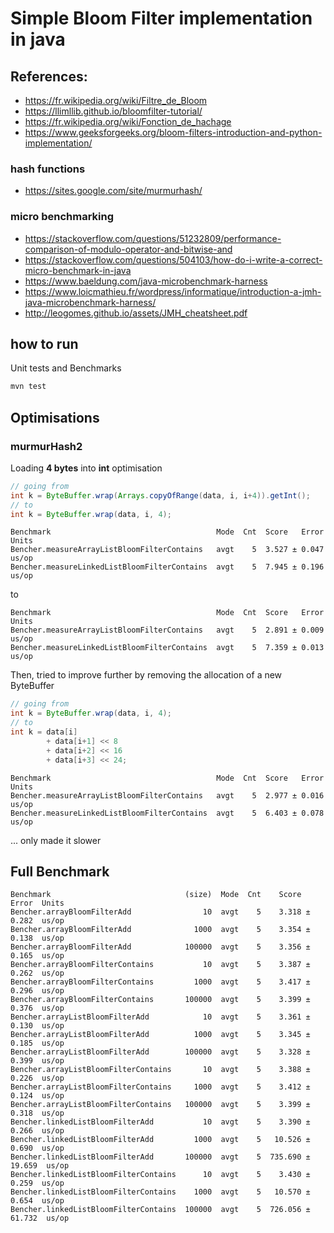 # Simple Bloom Filter implementation in java
## References:
- https://fr.wikipedia.org/wiki/Filtre_de_Bloom
- https://llimllib.github.io/bloomfilter-tutorial/
- https://fr.wikipedia.org/wiki/Fonction_de_hachage
- https://www.geeksforgeeks.org/bloom-filters-introduction-and-python-implementation/
### hash functions
- https://sites.google.com/site/murmurhash/
### micro benchmarking
- https://stackoverflow.com/questions/51232809/performance-comparison-of-modulo-operator-and-bitwise-and
- https://stackoverflow.com/questions/504103/how-do-i-write-a-correct-micro-benchmark-in-java
- https://www.baeldung.com/java-microbenchmark-harness
- https://www.loicmathieu.fr/wordpress/informatique/introduction-a-jmh-java-microbenchmark-harness/
- http://leogomes.github.io/assets/JMH_cheatsheet.pdf

## how to run
Unit tests and Benchmarks
```bash
mvn test 
```

## Optimisations
### murmurHash2

Loading **4 bytes** into **int** optimisation
```java
// going from 
int k = ByteBuffer.wrap(Arrays.copyOfRange(data, i, i+4)).getInt();
// to
int k = ByteBuffer.wrap(data, i, 4);
```
```text
Benchmark                                     Mode  Cnt  Score   Error  Units
Bencher.measureArrayListBloomFilterContains   avgt    5  3.527 ± 0.047  us/op
Bencher.measureLinkedListBloomFilterContains  avgt    5  7.945 ± 0.196  us/op
```
to
```text
Benchmark                                     Mode  Cnt  Score   Error  Units
Bencher.measureArrayListBloomFilterContains   avgt    5  2.891 ± 0.009  us/op
Bencher.measureLinkedListBloomFilterContains  avgt    5  7.359 ± 0.013  us/op
```

Then, tried to improve further by removing the allocation of a new ByteBuffer
```java
// going from 
int k = ByteBuffer.wrap(data, i, 4);
// to
int k = data[i]
        + data[i+1] << 8
        + data[i+2] << 16
        + data[i+3] << 24;
```
```text
Benchmark                                     Mode  Cnt  Score   Error  Units
Bencher.measureArrayListBloomFilterContains   avgt    5  2.977 ± 0.016  us/op
Bencher.measureLinkedListBloomFilterContains  avgt    5  6.403 ± 0.078  us/op
```

... only made it slower

## Full Benchmark

```text
Benchmark                              (size)  Mode  Cnt    Score    Error  Units
Bencher.arrayBloomFilterAdd                10  avgt    5    3.318 ±  0.282  us/op
Bencher.arrayBloomFilterAdd              1000  avgt    5    3.354 ±  0.138  us/op
Bencher.arrayBloomFilterAdd            100000  avgt    5    3.356 ±  0.165  us/op
Bencher.arrayBloomFilterContains           10  avgt    5    3.387 ±  0.262  us/op
Bencher.arrayBloomFilterContains         1000  avgt    5    3.417 ±  0.296  us/op
Bencher.arrayBloomFilterContains       100000  avgt    5    3.399 ±  0.376  us/op
Bencher.arrayListBloomFilterAdd            10  avgt    5    3.361 ±  0.130  us/op
Bencher.arrayListBloomFilterAdd          1000  avgt    5    3.345 ±  0.185  us/op
Bencher.arrayListBloomFilterAdd        100000  avgt    5    3.328 ±  0.399  us/op
Bencher.arrayListBloomFilterContains       10  avgt    5    3.388 ±  0.226  us/op
Bencher.arrayListBloomFilterContains     1000  avgt    5    3.412 ±  0.124  us/op
Bencher.arrayListBloomFilterContains   100000  avgt    5    3.399 ±  0.318  us/op
Bencher.linkedListBloomFilterAdd           10  avgt    5    3.390 ±  0.266  us/op
Bencher.linkedListBloomFilterAdd         1000  avgt    5   10.526 ±  0.690  us/op
Bencher.linkedListBloomFilterAdd       100000  avgt    5  735.690 ± 19.659  us/op
Bencher.linkedListBloomFilterContains      10  avgt    5    3.430 ±  0.259  us/op
Bencher.linkedListBloomFilterContains    1000  avgt    5   10.570 ±  0.654  us/op
Bencher.linkedListBloomFilterContains  100000  avgt    5  726.056 ± 61.732  us/op
```